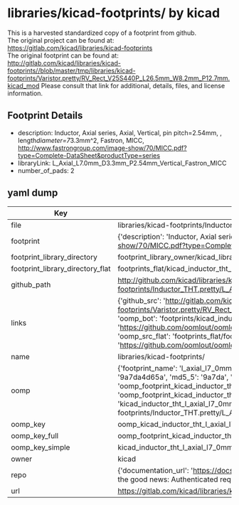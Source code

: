 # libraries/kicad-footprints/ by kicad  
This is a harvested standardized copy of a footprint from github.  
The original project can be found at:  
https://gitlab.com/kicad/libraries/kicad-footprints  
The original footprint can be found at:
http://gitlab.com/kicad/libraries/kicad-footprints//blob/master/tmp/libraries/kicad-footprints/Varistor.pretty/RV_Rect_V25S440P_L26.5mm_W8.2mm_P12.7mm.kicad_mod
Please consult that link for additional, details, files, and license information.  
## Footprint Details
* description: Inductor, Axial series, Axial, Vertical, pin pitch=2.54mm, , length*diameter=7*3.3mm^2, Fastron, MICC, http://www.fastrongroup.com/image-show/70/MICC.pdf?type=Complete-DataSheet&productType=series  
* libraryLink: L_Axial_L7.0mm_D3.3mm_P2.54mm_Vertical_Fastron_MICC  
* number_of_pads: 2  
## yaml dump  
| Key | Value |  
| --- | --- |  
| file | libraries/kicad-footprints/Inductor_THT.pretty/L_Axial_L7.0mm_D3.3mm_P2.54mm_Vertical_Fastron_MICC.kicad_mod |  
| footprint | {'description': 'Inductor, Axial series, Axial, Vertical, pin pitch=2.54mm, , length*diameter=7*3.3mm^2, Fastron, MICC, http://www.fastrongroup.com/image-show/70/MICC.pdf?type=Complete-DataSheet&productType=series', 'libraryLink': 'L_Axial_L7.0mm_D3.3mm_P2.54mm_Vertical_Fastron_MICC', 'number_of_pads': 2} |  
| footprint_library_directory | footprint_library_owner/kicad_libraries/kicad-footprints/ |  
| footprint_library_directory_flat | footprints_flat/kicad_inductor_tht_l_axial_l7_0mm_d3_3mm_p2_54mm_vertical_fastron_micc/working |  
| github_path | http://github.com/kicad/libraries/kicad-footprints//blob/master/tmp/libraries/kicad-footprints/Inductor_THT.pretty/L_Axial_L7.0mm_D3.3mm_P2.54mm_Vertical_Fastron_MICC.kicad_mod |  
| links | {'github_src': 'http://gitlab.com/kicad/libraries/kicad-footprints//blob/master/tmp/libraries/kicad-footprints/Varistor.pretty/RV_Rect_V25S440P_L26.5mm_W8.2mm_P12.7mm.kicad_mod', 'github_src_repo': 'https://gitlab.com/kicad/libraries/kicad-footprints', 'oomp_bot': 'footprints/kicad_inductor_tht_l_axial_l7_0mm_d3_3mm_p2_54mm_vertical_fastron_micc/working', 'oomp_bot_github': 'https://github.com/oomlout/oomlout_oomp_footprint_bot/tree/main/footprints/kicad_inductor_tht_l_axial_l7_0mm_d3_3mm_p2_54mm_vertical_fastron_micc/working', 'oomp_src_flat': 'footprints_flat/footprints_flat/kicad_inductor_tht_l_axial_l7_0mm_d3_3mm_p2_54mm_vertical_fastron_micc/working', 'oomp_src_flat_github': 'https://github.com/oomlout/oomlout_oomp_footprint_src/tree/main/footprints_flat/kicad_inductor_tht_l_axial_l7_0mm_d3_3mm_p2_54mm_vertical_fastron_micc/working'} |  
| name | libraries/kicad-footprints/ |  
| oomp | {'footprint_name': 'l_axial_l7_0mm_d3_3mm_p2_54mm_vertical_fastron_micc', 'library_name': 'inductor_tht', 'md5': '9a7da4d65a4c0a07eee6745407a13445', 'md5_10': '9a7da4d65a', 'md5_5': '9a7da', 'md5_6': '9a7da4', 'oomp_key': 'oomp_kicad_inductor_tht_l_axial_l7_0mm_d3_3mm_p2_54mm_vertical_fastron_micc', 'oomp_key_extra': 'oomp_footprint_kicad_inductor_tht_l_axial_l7_0mm_d3_3mm_p2_54mm_vertical_fastron_micc', 'oomp_key_full': 'oomp_footprint_kicad_inductor_tht_l_axial_l7_0mm_d3_3mm_p2_54mm_vertical_fastron_micc_9a7da4', 'oomp_key_simple': 'kicad_inductor_tht_l_axial_l7_0mm_d3_3mm_p2_54mm_vertical_fastron_micc', 'original_filename': 'libraries/kicad-footprints/Inductor_THT.pretty/L_Axial_L7.0mm_D3.3mm_P2.54mm_Vertical_Fastron_MICC.kicad_mod', 'owner_name': 'kicad'} |  
| oomp_key | oomp_kicad_inductor_tht_l_axial_l7_0mm_d3_3mm_p2_54mm_vertical_fastron_micc |  
| oomp_key_full | oomp_footprint_kicad_inductor_tht_l_axial_l7_0mm_d3_3mm_p2_54mm_vertical_fastron_micc |  
| oomp_key_simple | kicad_inductor_tht_l_axial_l7_0mm_d3_3mm_p2_54mm_vertical_fastron_micc |  
| owner | kicad |  
| repo | {'documentation_url': 'https://docs.github.com/rest/overview/resources-in-the-rest-api#rate-limiting', 'message': "API rate limit exceeded for 84.66.173.59. (But here's the good news: Authenticated requests get a higher rate limit. Check out the documentation for more details.)"} |  
| url | https://gitlab.com/kicad/libraries/kicad-footprints |  

